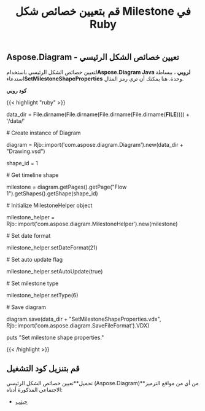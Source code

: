 ﻿---
title: قم بتعيين خصائص شكل Milestone في Ruby
type: docs
weight: 110
url: /ar/java/set-milestone-shape-properties-in-ruby/
---
## **Aspose.Diagram - تعيين خصائص الشكل الرئيسي**
 لتعيين خصائص الشكل الرئيسي باستخدام**Aspose.Diagram Java لروبي** ، ببساطة استدعاء**SetMilestoneShapeProperties** وحدة. هنا يمكنك أن ترى رمز المثال.

**كود روبي**

{{< highlight "ruby" >}}

 data_dir = File.dirname(File.dirname(File.dirname(File.dirname(__FILE__)))) + '/data/'

\# Create instance of Diagram

diagram = Rjb::import('com.aspose.diagram.Diagram').new(data_dir + "Drawing.vsd")

shape_id = 1

\# Get timeline shape

milestone = diagram.getPages().getPage("Flow 1").getShapes().getShape(shape_id)

\# Initialize MilestoneHelper object

milestone_helper = Rjb::import('com.aspose.diagram.MilestoneHelper').new(milestone)

\# Set date format

milestone_helper.setDateFormat(21)

\# Set auto update flag

milestone_helper.setAutoUpdate(true)

\# Set milestone type

milestone_helper.setType(6)

\# Save diagram

diagram.save(data_dir + "SetMilestoneShapeProperties.vdx", Rjb::import('com.aspose.diagram.SaveFileFormat').VDX)

puts "Set milestone shape properties."

{{< /highlight >}}
## **قم بتنزيل كود التشغيل**
 تحميل**تعيين خصائص الشكل الرئيسي (Aspose.Diagram)**من أي من مواقع الترميز الاجتماعي المذكورة أدناه:

- [جيثب](https://github.com/asposediagram/Aspose.Diagram-for-Java/blob/master/Plugins/Aspose_Diagram_Java_for_Ruby/lib/asposediagramjava/Shapes/setmilestoneshapeproperties.rb)
